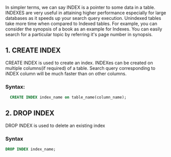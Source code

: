 In simpler terms, we can say INDEX is a pointer to some data in a table. INDEXES are very useful in attaining higher performance especially for large databases as it speeds up your search query execution.
Unindexed tables take more time when compared to Indexed tables. For example, you can consider the synopsis of a book as an example for Indexes. You can easily search for a particular topic by referring it's page number in synopsis.  


## 1. CREATE INDEX
CREATE INDEX is used to create an index. INDEXes can be created on multiple columns(if required) of a table. Search query corresponding to iNDEX column will be much faster than on other columns.

### Syntax:
```sql
  CREATE INDEX index_name on table_name(column_name);
```

## 2. DROP INDEX
DROP INDEX is used to delete an existing index
### Syntax
```sql
DROP INDEX index_name;
```